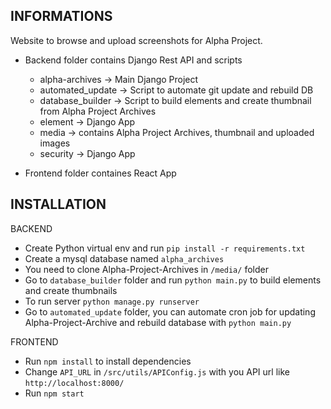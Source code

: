 INFORMATIONS
-----------

Website to browse and upload screenshots for Alpha Project.

- Backend folder contains Django Rest API and scripts
    - alpha-archives -> Main Django Project
    - automated_update -> Script to automate git update and rebuild DB
    - database_builder -> Script to build elements and create thumbnail from Alpha Project Archives
    - element -> Django App
    - media -> contains Alpha Project Archives, thumbnail and uploaded images
    - security -> Django App

- Frontend folder containes React App

INSTALLATION
------------

BACKEND

- Create Python virtual env and run ```pip install -r requirements.txt```
- Create a mysql database named ```alpha_archives```
- You need to clone Alpha-Project-Archives in ```/media/``` folder
- Go to ```database_builder``` folder and run ```python main.py``` to build elements and create thumbnails
- To run server ```python manage.py runserver```
- Go to ```automated_update``` folder, you can automate cron job for updating Alpha-Project-Archive and rebuild database with ```python main.py```

FRONTEND

- Run ```npm install``` to install dependencies
- Change ```API_URL``` in ```/src/utils/APIConfig.js``` with you API url like ```http://localhost:8000/```
- Run ```npm start```
